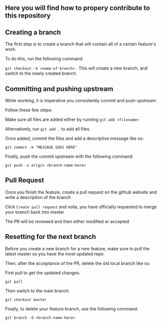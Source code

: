 ## Here you will find how to propery contribute to this repository

## Creating a branch

The first step is to create a branch that will contain all of a certain feature's work.

To do this, run the following command:

`git checkout -b <name-of-branch>`
.
This will create a new branch, and switch to the newly created branch.

## Committing and pushing upstream

While working, it is imperative you consistently commit and push upstream.

Follow these few steps:

Make sure all files are added either by running `git add <filename>`

Alternatively, run `git add .` to add all files.

Once added, commit the files and add a descriptive message like so:

`git commit -m "MESSAGE GOES HERE"`

Finally, push the commit upstream with the following command:

`git push -u origin <branch-name-here>`

## Pull Request

Once you finish the feature, create a pull request on the github website and write a description of the branch

Click `Create pull request` and voila, you have officially requested to merge your branch back into master

The PR will be reviewed and then either modified or accepted

## Resetting for the next branch

Before you create a new branch for a new feature, make sure to pull the latest master so you have the most updated repo

Then, after the acceptance of the PR, delete the old local branch like so.

First pull to get the updated changes.

`git pull`

Then switch to the main branch.

`git checkout master`

Finally, to delete your feature branch, use the following command:

`git branch -d <branch-name-here>`